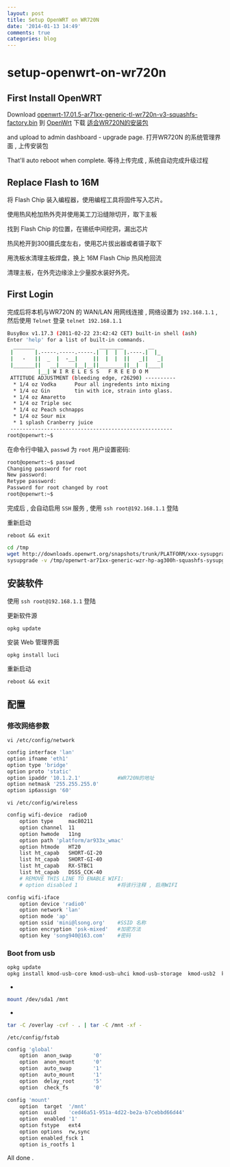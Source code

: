 ```yaml
---
layout: post
title: Setup OpenWRT on WR720N
date: '2014-01-13 14:49'
comments: true
categories: blog
---
```


# setup-openwrt-on-wr720n

## First Install OpenWRT

Download [openwrt-17.01.5-ar71xx-generic-tl-wr720n-v3-squashfs-factory.bin](http://downloads.openwrt.org/releases/17.01.5/targets/ar71xx/generic/openwrt-17.01.5-ar71xx-generic-tl-wr720n-v3-squashfs-factory.bin) 到 [OpenWrt](http://downloads.openwrt.org/snapshots/trunk/ar71xx/) 下载 [适合WR720N的安装包](http://downloads.openwrt.org/snapshots/trunk/ar71xx/openwrt-ar71xx-generic-tl-wr720n-v3-squashfs-factory.bin)

and upload to admin dashboard - upgrade page. 打开WR720N 的系统管理界面 , 上传安装包

That'll auto reboot when complete. 等待上传完成 , 系统自动完成升级过程

## Replace Flash to 16M

将 Flash Chip 装入编程器，使用编程工具将固件写入芯片。

使用热风枪加热外壳并使用美工刀沿缝隙切开，取下主板

找到 Flash Chip 的位置，在锡纸中间挖洞，漏出芯片

热风枪开到300摄氏度左右，使用芯片拔出器或者镊子取下

用洗板水清理主板焊盘，换上 16M Flash Chip 热风枪回流

清理主板，在外壳边缘涂上少量胶水装好外壳。

## First Login

完成后将本机与WR720N 的 WAN/LAN 用网线连接 , 网络设置为 `192.168.1.1` ,然后使用 `Telnet` 登录 `telnet 192.168.1.1`

```bash
BusyBox v1.17.3 (2011-02-22 23:42:42 CET) built-in shell (ash)
Enter 'help' for a list of built-in commands.
  _______                     ________        __
 |       |.-----.-----.-----.|  |  |  |.----.|  |_
 |   -   ||  _  |  -__|     ||  |  |  ||   _||   _|
 |_______||   __|_____|__|__||________||__|  |____|
          |__| W I R E L E S S   F R E E D O M
 ATTITUDE ADJUSTMENT (bleeding edge, r26290) ----------
  * 1/4 oz Vodka      Pour all ingredents into mixing
  * 1/4 oz Gin        tin with ice, strain into glass.
  * 1/4 oz Amaretto
  * 1/4 oz Triple sec
  * 1/4 oz Peach schnapps
  * 1/4 oz Sour mix
  * 1 splash Cranberry juice
 -----------------------------------------------------
root@openwrt:~$
```

在命令行中输入 `passwd` 为 `root` 用户设置密码:

```bash
root@openwrt:~$ passwd
Changing password for root
New password:
Retype password:
Password for root changed by root
root@openwrt:~$
```

完成后 , 会自动启用 `SSH` 服务 , 使用 `ssh root@192.168.1.1` 登陆

重新启动

`reboot && exit`

```bash
cd /tmp
wget http://downloads.openwrt.org/snapshots/trunk/PLATFORM/xxx-sysupgrade.bin
sysupgrade -v /tmp/openwrt-ar71xx-generic-wzr-hp-ag300h-squashfs-sysupgrade.bin
```

## 安装软件

使用 `ssh root@192.168.1.1` 登陆

更新软件源

`opkg update`

安装 Web 管理界面

`opkg install luci`

重新启动

`reboot && exit`

## 配置

### 修改网络参数

`vi /etc/config/network`

```bash
config interface 'lan'
option ifname 'eth1'
option type 'bridge'
option proto 'static'
option ipaddr '10.1.2.1'            #WR720N的地址
option netmask '255.255.255.0'
option ip6assign '60'
```

`vi /etc/config/wireless`

```bash
config wifi-device  radio0
    option type     mac80211
    option channel  11
    option hwmode   11ng
    option path 'platform/ar933x_wmac'
    option htmode   HT20
    list ht_capab   SHORT-GI-20
    list ht_capab   SHORT-GI-40
    list ht_capab   RX-STBC1
    list ht_capab   DSSS_CCK-40
    # REMOVE THIS LINE TO ENABLE WIFI:
    # option disabled 1             #将该行注释 , 启用WIFI

config wifi-iface
    option device 'radio0'
    option network 'lan'
    option mode 'ap'
    option ssid 'mini@lsong.org'    #SSID 名称
    option encryption 'psk-mixed'   #加密方法
    option key 'song940@163.com'    #密码
```

### Boot from usb

```bash
opkg update
opkg install kmod-usb-core kmod-usb-uhci kmod-usb-storage  kmod-usb2  kmod-fs-ext3
```

-

```bash
mount /dev/sda1 /mnt
```

-

```bash
tar -C /overlay -cvf - . | tar -C /mnt -xf -
```

`/etc/config/fstab`

```bash
config 'global'
    option  anon_swap       '0'
    option  anon_mount      '0'
    option  auto_swap       '1'
    option  auto_mount      '1'
    option  delay_root      '5'
    option  check_fs        '0'

config 'mount'
    option  target  '/mnt'
    option  uuid    'ced46a51-951a-4d22-be2a-b7cebbd66d44'
    option  enabled '1'
    option fstype   ext4
    option options  rw,sync
    option enabled_fsck 1
    option is_rootfs 1
```

All done .

